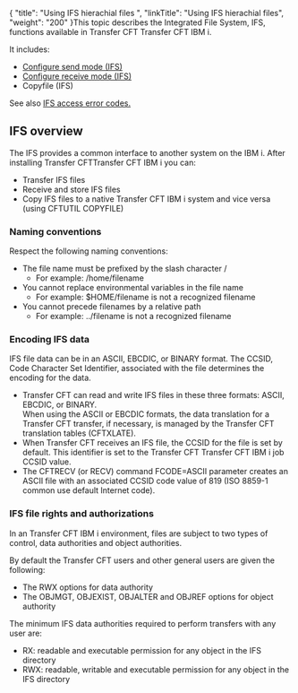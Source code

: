 {
    "title": "Using IFS hierachial files ",
    "linkTitle": "Using IFS hierachial files",
    "weight": "200"
}This topic describes the Integrated File System, <span class="bold_in_para">IFS</span>, functions available in Transfer CFT <span class="mc-variable Primary.For_OS400 variable">Transfer CFT IBM i</span>.

It includes:

-   [Configure send mode (IFS)](send_files_ifs)
-   [Configure receive mode (IFS)](receive_files_ifs)
-   Copyfile (IFS)

See also [IFS access error codes.](../../os400_support_tool/ifs_access_errors)

## IFS overview

The IFS provides a common interface to another system on the IBM i. After installing Transfer CFT<span class="mc-variable Primary.For_OS400 variable">Transfer CFT IBM i</span> you can:

-   Transfer IFS files
-   Receive and store IFS files
-   Copy IFS files to a native <span class="mc-variable Primary.For_OS400 variable">Transfer CFT IBM i</span> system and vice versa (using CFTUTIL COPYFILE)

### Naming conventions

Respect the following naming conventions:

-   The file name must be prefixed by the slash character /
    -   For example: <span class="code">/home/filename</span>
-   You cannot replace environmental variables in the file name
    -   For example:<span class="code"> $HOME/filename</span> is not a recognized filename
-   You cannot precede filenames by a relative path
    -   For example: <span class="code">../filename</span> is not a recognized filename

### Encoding IFS data

IFS file data can be in an ASCII, EBCDIC, or BINARY format. The CCSID, Code Character Set Identifier, associated with the file determines the encoding for the data.

-   Transfer CFT can read and write IFS files in these three formats: ASCII, EBCDIC, or BINARY.  
    When using the ASCII or EBCDIC formats, the data translation for a Transfer CFT transfer, if necessary, is managed by the Transfer CFT translation tables (CFTXLATE).
-   When Transfer CFT receives an IFS file, the CCSID for the file is set by default. This identifier is set to the Transfer CFT <span class="mc-variable Primary.For_OS400 variable">Transfer CFT IBM i</span> job CCSID value.
-   The CFTRECV (or RECV) command FCODE=ASCII parameter creates an ASCII file with an associated CCSID code value of 819 (ISO 8859-1 common use default Internet code).

### IFS file rights and authorizations

In an <span class="mc-variable Primary.For_OS400 variable">Transfer CFT IBM i</span> environment, files are subject to two types of control, data authorities and object authorities.

By default the Transfer CFT users and other general users are given the following:

-   The RWX options for <span class="italic_in_para">data </span>authority
-   The OBJMGT, OBJEXIST, OBJALTER and OBJREF options for <span class="italic_in_para">object </span>authority

The minimum IFS data authorities required to perform transfers with any user are:

-   RX: readable and executable permission for any object in the IFS directory
-   RWX: readable, writable and executable permission for any object in the IFS directory
